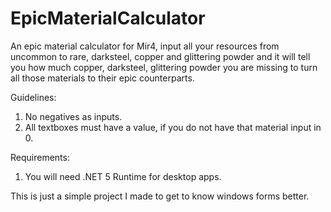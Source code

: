 # EpicMaterialCalculator
An epic material calculator for Mir4, input all your resources from uncommon to rare, darksteel, copper and glittering powder and it will tell you how much copper, darksteel, glittering powder you are missing to turn all those materials to their epic counterparts.


Guidelines:
  1. No negatives as inputs.
  2. All textboxes must have a value, if you do not have that material input in 0.

Requirements:
  1. You will need .NET 5 Runtime for desktop apps.
 
 
This is just a simple project I made to get to know windows forms better.
